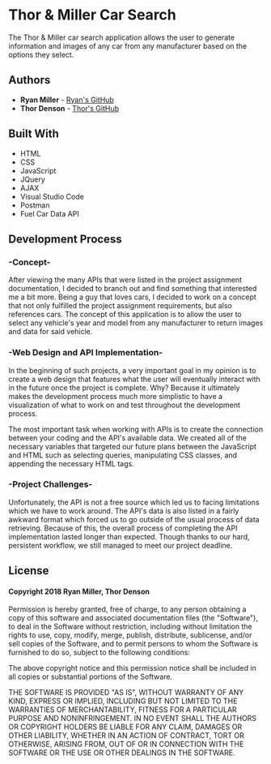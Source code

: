 # Thor & Miller Car Search

The Thor & Miller car search application allows the user to generate information and images of any car from any manufacturer based on the options they select.

## Authors
* **Ryan Miller** - [Ryan's GitHub](https://github.com/Ryan330)
* **Thor Denson** - [Thor's GitHub](https://github.com/thordenson)

## Built With
* HTML
* CSS
* JavaScript
* JQuery
* AJAX
* Visual Studio Code
* Postman
* Fuel Car Data API

## Development Process

### -Concept-
After viewing the many APIs that were listed in the project assignment documentation, I decided to branch out and find something that interested me a bit more. Being a guy that loves cars, I decided to work on a concept that not only fulfilled the project assignment requirements, but also references cars. The concept of this application is to allow the user to select any vehicle's year and model from any manufacturer to return images and data for said vehicle.

### -Web Design and API Implementation-
In the beginning of such projects, a very important goal in my opinion is to create a web design that features what the user will eventually interact with in the future once the project is complete. Why? Because it ultimately makes the development process much more simplistic to have a visualization of what to work on and test throughout the development process.

The most important task when working with APIs is to create the connection between your coding and the API's available data. We created all of the necessary variables that targeted our future plans between the JavaScript and HTML such as selecting queries, manipulating CSS classes, and appending the necessary HTML tags.

### -Project Challenges-
Unfortunately, the API is not a free source which led us to facing limitations which we have to work around. The API's data is also listed in a fairly awkward format which forced us to go outside of the usual process of data retrieving. Because of this, the overall process of completing the API implementation lasted longer than expected. Though thanks to our hard, persistent workflow, we still managed to meet our project deadline.

## License
#### Copyright 2018 Ryan Miller, Thor Denson

Permission is hereby granted, free of charge, to any person obtaining a copy of this software and associated documentation files (the "Software"), to deal in the Software without restriction, including without limitation the rights to use, copy, modify, merge, publish, distribute, sublicense, and/or sell copies of the Software, and to permit persons to whom the Software is furnished to do so, subject to the following conditions:

The above copyright notice and this permission notice shall be included in all copies or substantial portions of the Software.

THE SOFTWARE IS PROVIDED "AS IS", WITHOUT WARRANTY OF ANY KIND, EXPRESS OR IMPLIED, INCLUDING BUT NOT LIMITED TO THE WARRANTIES OF MERCHANTABILITY, FITNESS FOR A PARTICULAR PURPOSE AND NONINFRINGEMENT. IN NO EVENT SHALL THE AUTHORS OR COPYRIGHT HOLDERS BE LIABLE FOR ANY CLAIM, DAMAGES OR OTHER LIABILITY, WHETHER IN AN ACTION OF CONTRACT, TORT OR OTHERWISE, ARISING FROM, OUT OF OR IN CONNECTION WITH THE SOFTWARE OR THE USE OR OTHER DEALINGS IN THE SOFTWARE.
